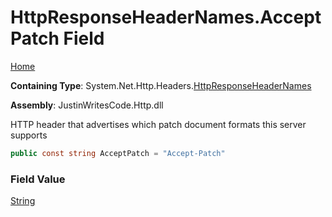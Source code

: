 # HttpResponseHeaderNames\.AcceptPatch Field

[Home](../../../../README.md)

**Containing Type**: System\.Net\.Http\.Headers\.[HttpResponseHeaderNames](../README.md)

**Assembly**: JustinWritesCode\.Http\.dll

  
HTTP header that advertises which patch document formats this server supports

```csharp
public const string AcceptPatch = "Accept-Patch"
```

### Field Value

[String](https://docs.microsoft.com/en-us/dotnet/api/system.string)


